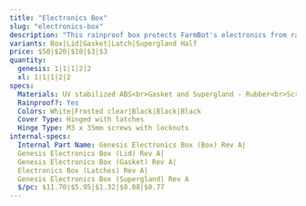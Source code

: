 ```yaml
---
title: "Electronics Box"
slug: "electronics-box"
description: "This rainproof box protects FarmBot's electronics from rain and debris. It features an easy-to-use tool-less double latch design for quickly opening and closing the box, a rubber gasket to keep moisture out, and a custom gland for all of FarmBot's cables to be passed through. The lid, latches, and box are made of UV stabilized materials."
variants: Box|Lid|Gasket|Latch|Supergland Half
price: $50|$20|$10|$3|$3
quantity:
  genesis: 1|1|1|2|2
  xl: 1|1|1|2|2
specs:
  Materials: UV stabilized ABS<br>Gasket and Supergland - Rubber<br>Screws and Nuts - Stainless steel
  Rainproof?: Yes
  Colors: White|Frosted clear|Black|Black|Black
  Cover Type: Hinged with latches
  Hinge Type: M3 x 35mm screws with locknuts
internal-specs:
  Internal Part Name: Genesis Electronics Box (Box) Rev A|
  Genesis Electronics Box (Lid) Rev A|
  Genesis Electronics Box (Gasket) Rev A|
  Electronics Box (Latches) Rev A|
  Genesis Electronics Box (Supergland) Rev A
  $/pc: $11.70|$5.95|$1.32|$0.88|$0.77
---
```

